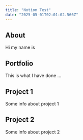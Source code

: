 ```yaml
---
title: "Notion Test"
date: "2025-05-01T02:01:02.566Z"
---
```



## About

Hi my name is


## Portfolio

This is what I have done …


## Project 1

Some info about project 1


## Project 2

Some info about project 2

